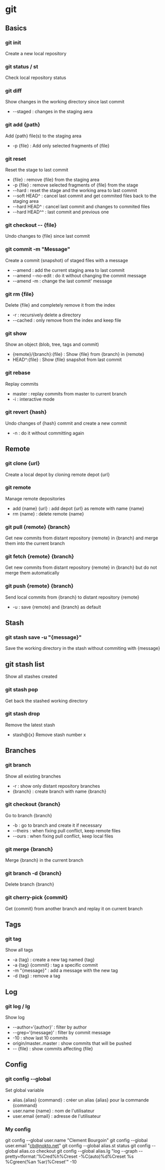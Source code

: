 git
===

##  Basics

### git init
Create a new local repository

### git status / st
Check local repository status

### git diff
Show changes in the working directory since last commit
* --staged : changes in the staging aera

### git add {path}
Add {path} file(s) to the staging area  
* -p {file} : Add only selected fragments of {file}  

### git reset
Reset the stage to last commit  
* {file} : remove {file} from the staging area  
* -p {file} : remove selected fragments of {file} from the stage  
* --hard : reset the stage and the working area to last commit  
* --soft HEAD^ : cancel last commit and get commited files back to the staging area  
* --hard HEAD^ : cancel last commit and changes to commited files  
* --hard HEAD^^ : last commit and previous one  

### git checkout -- {file}
Undo changes to {file} since last commit

### git commit -m "Message"
Create a commit (snapshot) of staged files with a message
* --amend : add the current staging area to last commit
* --amend --no-edit : do it without changing the commit message
* --amend -m : change the last commit' message

### git rm {file}
Delete {file} and completely remove it from the index
* -r : recursively delete a directory
* --cached : only remove from the index and keep file

### git show
Show an object (blob, tree, tags and commit)
* {remote}/{branch}:{file} : Show {file} from {branch} in {remote}
* HEAD^:{file} : Show {file} snapshot from last commit

### git rebase
Replay commits
* master : replay commits from master to current branch
* -i : interactive mode

### git revert {hash}
Undo changes of {hash} commit and create a new commit
* -n : do it without committing again

## Remote

### git clone {url}
Create a local depot by cloning remote depot {url}

### git remote
Manage remote depositories
* add {name} {url} : add depot {url} as remote with name {name}
* rm {name} : delete remote {name}

### git pull {remote} {branch}
Get new commits from distant repository {remote} in {branch} and merge them into the current branch

### git fetch {remote} {branch}
Get new commits from distant repository {remote} in {branch} but do not merge them automatically

### git push {remote} {branch}
Send local commits from {branch} to distant repository {remote}
* -u : save {remote} and {branch} as default

## Stash

### git stash save -u "{message}"
Save the working directory in the stash without commiting with {message}

## git stash list
Show all stashes created

### git stash pop
Get back the stashed working directory

### git stash drop
Remove the latest stash
* stash@{x} Remove stash number x

## Branches

### git branch
Show all existing branches
* -r : show only distant repository branches
* {branch} : create branch with name {branch}

### git checkout {branch}
Go to branch {branch}
* -b : go to branch and create it if necessary
* --theirs : when fixing pull conflict, keep remote files
* --ours : when fixing pull conflict, keep local files

### git merge {branch}
Merge {branch} in the current branch

### git branch -d {branch}
Delete branch {branch}

### git cherry-pick {commit}
Get {commit} from another branch and replay it on current branch 

## Tags

### git tag
Show all tags
* -a {tag} : create a new tag named {tag}
* -a {tag} {commit} : tag a specific commit
* -m "{message}" : add a message with the new tag
* -d {tag} : remove a tag

## Log

### git log / lg
Show log
* --author=‘{author}’ : filter by author
* --grep=‘{message}' : filter by commit message
* -10 : show last 10 commits
* origin/master..master : show commits that will be pushed
* -- {file} : show commits affecting {file}

## Config

### git config --global
Set global variable
* alias.{alias} {command} : créer un alias {alias} pour la commande {command}
* user.name {name} : nom de l'utilisateur 
* user.email {email} : adresse de l'utilisateur

### My config

git config --global user.name "Clement Bourgoin"
git config --global user.email "cb@nokto.net"
git config --global alias.st status
git config --global alias.co checkout
git config --global alias.lg "log --graph --pretty=tformat:'%Cred%h%Creset -%C(auto)%d%Creset %s %Cgreen(%an %ar)%Creset'" -10
